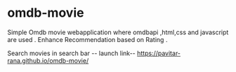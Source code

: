 # omdb-movie
Simple Omdb movie webapplication where omdbapi ,html,css and javascript are used . Enhance Recommendation based on Rating .

Search movies in search bar -- launch link--  https://pavitar-rana.github.io/omdb-movie/
